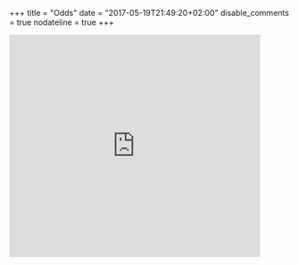 +++
title = "Odds" 
date = "2017-05-19T21:49:20+02:00" 
disable_comments = true 
nodateline = true
+++


<iframe width="450" height="400" scrolling="no" frameborder="no"  src="https://www.jtimm.net/html/pres_groups_sankey/pres_sank.html"> </iframe>